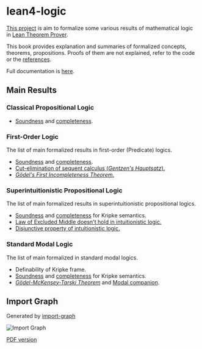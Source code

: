# lean4-logic

[This project](https://github.com/FormalizedFormalLogic/Foundation) is aim to formalize some various results of mathematical logic in [Lean Theorem Prover](https://lean-lang.org).

This book provides explanation and summaries of formalized concepts, theorems, propositions.
Proofs of them are not explained, refer to the code or the [references](./references.md).

Full documentation is [here](https://formalizedformallogic.github.io/Foundation/docs).

## Main Results

### Classical Propositional Logic

- [Soundness][cpl-soundness] and [completeness][cpl-completeness].

[cpl-soundness]: https://formalizedformallogic.github.io/Foundation/docs/Logic/Propositional/Classical/Basic/Completeness.html#LO.Propositional.Classical.soundness
[cpl-completeness]: https://formalizedformallogic.github.io/Foundation/docs/Logic/Propositional/Classical/Basic/Completeness.html#LO.Propositional.Classical.completeness

### First-Order Logic

The list of main formalized results in first-order (Predicate) logics.

- [Soundness][fo-soundness] and [completeness][fo-completeness].
- [Cut-elimination of sequent calculus (_Gentzen's Hauptsatz_).][Hauptsatz]
- [_Gödel's First Incompleteness Theorem_.][Goedel-I]

[fo-soundness]: https://formalizedformallogic.github.io/Foundation/docs/Logic/FirstOrder/Basic/Soundness.html#LO.FirstOrder.soundness
[fo-completeness]: https://formalizedformallogic.github.io/Foundation/docs/Logic/FirstOrder/Completeness/Completeness.html#LO.FirstOrder.complete'
[Hauptsatz]: https://formalizedformallogic.github.io/Foundation/docs/Logic/FirstOrder/Hauptsatz.html#LO.FirstOrder.Derivation.hauptsatz
[Goedel-I]: ./first_order/goedel1.md

### Superintuitionistic Propositional Logic

The list of main formalized results in superintuitionistic propositional logics.

- [Soundness](./superntuitionistic/kripke_soundness.md) and [completeness](./superntuitionistic/kripke_completeness.md) for Kripke semantics.
- [Law of Excluded Middle doesn't hold in intuitionistic logic.](./superntuitionistic/reject_lem.md)
- [Disjunctive property of intuitionistic logic.](./superntuitionistic/dp.md)

### Standard Modal Logic

The list of main formalized in standard modal logics.

- Definability of Kripke frame.
- [Soundness](./standard_modal/kripke_soundness.md) and [completeness](./standard_modal/kripke_completeness.md) for Kripke semantics.
- [_Gödel-McKensey-Tarski Theorem_](./standard_modal/modal_companion.md#gödel-mckensey-tarski-theorem) and [Modal companion](./standard_modal/modal_companion.md#modal-companion-1).

## Import Graph

Generated by [import-graph](https://github.com/leanprover-community/import-graph)

![Import Graph](https://formalizedformallogic.github.io/Foundation/assets/import_graph/import_graph.png)

[PDF version](https://formalizedformallogic.github.io/Foundation/assets/import_graph/import_graph.pdf)
